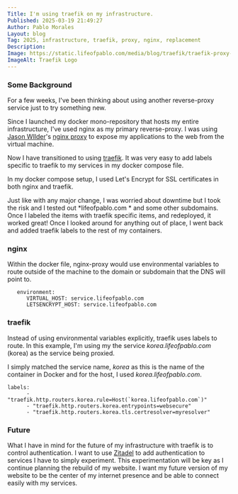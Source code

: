 ```yaml
---
Title: I'm using traefik on my infrastructure.
Published: 2025-03-19 21:49:27
Author: Pablo Morales
Layout: blog
Tag: 2025, infrastructure, traefik, proxy, nginx, replacement
Description: 
Image: https://static.lifeofpablo.com/media/blog/traefik/traefik-proxy-logo.png
ImageAlt: Traefik Logo
---
```

### Some Background
For a few weeks, I've been thinking about using another reverse-proxy service just to try something new.

Since I launched my docker mono-repository that hosts my entire infrastructure, I've used nginx as my primary reverse-proxy. I was using [Jason WIlder](http://jasonwilder.com/blog/2014/03/25/automated-nginx-reverse-proxy-for-docker/)'s [nginx proxy](https://hub.docker.com/r/jwilder/nginx-proxy/tags) to expose my applications to the web from the virtual machine. 

Now I have transitioned to using [traefik](https://traefik.io/traefik/). It was very easy to add labels specific to traefik to my services in my docker compose file. 

In my docker compose setup, I used Let's Encrypt for SSL certificates in both nginx and traefik.

Just like with any major change, I was worried about downtime but I took the risk and I tested out *lifeofpablo.com * and some other subdomains. Once I labeled the items with traefik specific items, and redeployed, it worked great! Once I looked around for anything out of place, I went back and added traefik labels to the rest of my containers. 

### nginx

Within the docker file, nginx-proxy would use environmental variables to route outside of the machine to the domain or subdomain that the DNS will point to. 

``` docker
   environment:
      VIRTUAL_HOST: service.lifeofpablo.com
      LETSENCRYPT_HOST: service.lifeofpablo.com
```

### traefik

Instead of using environmental variables explicitly, traefik uses labels to route. In this example, I'm using my the service *korea.lifeofpablo.com* (korea) as the service being proxied.

I simply matched the service name, *korea* as this is the name of the container in Docker and for the host, I used *korea.lifeofpablo.com*.

```
labels:
      - "traefik.http.routers.korea.rule=Host(`korea.lifeofpablo.com`)"
      - "traefik.http.routers.korea.entrypoints=websecure"
      - "traefik.http.routers.korea.tls.certresolver=myresolver"
```

### Future

What I have in mind for the future of my infrastructure with traefik is to control authentication. I want to use [Zitadel](https://zitadel.com/) to add authentication to services I have to simply experiment. This experimentation will be key as I continue planning the rebuild of my website. I want my future version of my website to be the center of my internet presence and be able to connect easily with my services. 
